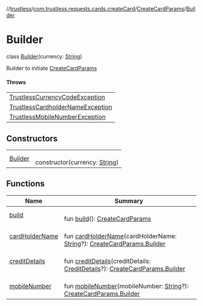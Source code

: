 //[trustless](../../../../index.md)/[com.trustless.requests.cards.createCard](../../index.md)/[CreateCardParams](../index.md)/[Builder](index.md)

# Builder

class [Builder](index.md)(currency: [String](https://kotlinlang.org/api/latest/jvm/stdlib/kotlin/-string/index.html))

Builder to initiate [CreateCardParams](../index.md)

#### Throws

| |
|---|
| [TrustlessCurrencyCodeException](../../../com.trustless.exceptions/-trustless-currency-code-exception/index.md) |
| [TrustlessCardholderNameException](../../../com.trustless.exceptions/-trustless-cardholder-name-exception/index.md) |
| [TrustlessMobileNumberException](../../../com.trustless.exceptions/-trustless-mobile-number-exception/index.md) |

## Constructors

| | |
|---|---|
| [Builder](-builder.md) | <br>constructor(currency: [String](https://kotlinlang.org/api/latest/jvm/stdlib/kotlin/-string/index.html)) |

## Functions

| Name | Summary |
|---|---|
| [build](build.md) | <br>fun [build](build.md)(): [CreateCardParams](../index.md) |
| [cardHolderName](card-holder-name.md) | <br>fun [cardHolderName](card-holder-name.md)(cardHolderName: [String](https://kotlinlang.org/api/latest/jvm/stdlib/kotlin/-string/index.html)?): [CreateCardParams.Builder](index.md) |
| [creditDetails](credit-details.md) | <br>fun [creditDetails](credit-details.md)(creditDetails: [CreditDetails](../../-credit-details/index.md)?): [CreateCardParams.Builder](index.md) |
| [mobileNumber](mobile-number.md) | <br>fun [mobileNumber](mobile-number.md)(mobileNumber: [String](https://kotlinlang.org/api/latest/jvm/stdlib/kotlin/-string/index.html)?): [CreateCardParams.Builder](index.md) |
